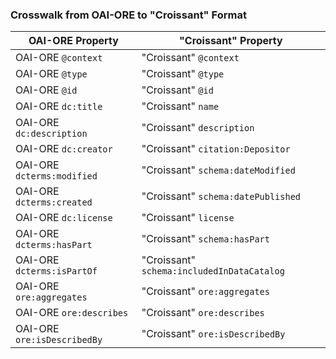 ### Crosswalk from OAI-ORE to "Croissant" Format

| OAI-ORE Property             | "Croissant" Property             |
|-----------------------------|----------------------------------|
| OAI-ORE `@context`           | "Croissant" `@context`           |
| OAI-ORE `@type`              | "Croissant" `@type`              |
| OAI-ORE `@id`                | "Croissant" `@id`                |
| OAI-ORE `dc:title`           | "Croissant" `name`               |
| OAI-ORE `dc:description`     | "Croissant" `description`        |
| OAI-ORE `dc:creator`         | "Croissant" `citation:Depositor` |
| OAI-ORE `dcterms:modified`   | "Croissant" `schema:dateModified`|
| OAI-ORE `dcterms:created`    | "Croissant" `schema:datePublished`|
| OAI-ORE `dc:license`         | "Croissant" `license`            |
| OAI-ORE `dcterms:hasPart`    | "Croissant" `schema:hasPart`     |
| OAI-ORE `dcterms:isPartOf`   | "Croissant" `schema:includedInDataCatalog` |
| OAI-ORE `ore:aggregates`     | "Croissant" `ore:aggregates`     |
| OAI-ORE `ore:describes`      | "Croissant" `ore:describes`      |
| OAI-ORE `ore:isDescribedBy`  | "Croissant" `ore:isDescribedBy`  |

